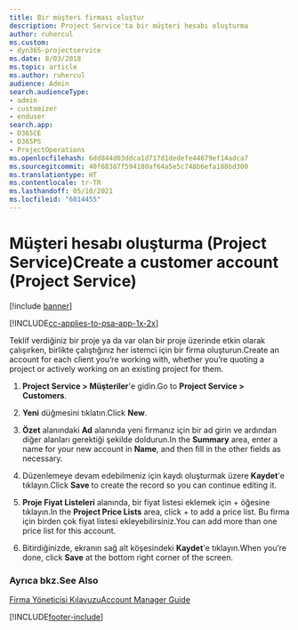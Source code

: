```yaml
---
title: Bir müşteri firması oluştur
description: Project Service'ta bir müşteri hesabı oluşturma
author: ruhercul
ms.custom:
- dyn365-projectservice
ms.date: 8/03/2018
ms.topic: article
ms.author: ruhercul
audience: Admin
search.audienceType:
- admin
- customizer
- enduser
search.app:
- D365CE
- D365PS
- ProjectOperations
ms.openlocfilehash: 6dd844d03ddca1d717d1dedefe44679ef14adca7
ms.sourcegitcommit: 40f68387f594180af64a5e5c748b6efa188bd300
ms.translationtype: HT
ms.contentlocale: tr-TR
ms.lasthandoff: 05/10/2021
ms.locfileid: "6014455"
---
```

# <a name="create-a-customer-account-project-service"></a><span data-ttu-id="0ba68-103">Müşteri hesabı oluşturma (Project Service)</span><span class="sxs-lookup"><span data-stu-id="0ba68-103">Create a customer account (Project Service)</span></span>

[!include [banner](../includes/psa-now-project-operations.md)]

[!INCLUDE[cc-applies-to-psa-app-1x-2x](../includes/cc-applies-to-psa-app-1x-2x.md)]

<span data-ttu-id="0ba68-104">Teklif verdiğiniz bir proje ya da var olan bir proje üzerinde etkin olarak çalışırken, birlikte çalıştığınız her istemci için bir firma oluşturun.</span><span class="sxs-lookup"><span data-stu-id="0ba68-104">Create an account for each client you’re working with, whether you’re quoting a project or actively working on an existing project for them.</span></span>  
  
1.  <span data-ttu-id="0ba68-105">**Project Service > Müşteriler**'e gidin.</span><span class="sxs-lookup"><span data-stu-id="0ba68-105">Go to **Project Service > Customers**.</span></span>  
  
2.  <span data-ttu-id="0ba68-106">**Yeni** düğmesini tıklatın.</span><span class="sxs-lookup"><span data-stu-id="0ba68-106">Click **New**.</span></span>  
  
3.  <span data-ttu-id="0ba68-107">**Özet** alanındaki **Ad** alanında yeni firmanız için bir ad girin ve ardından diğer alanları gerektiği şekilde doldurun.</span><span class="sxs-lookup"><span data-stu-id="0ba68-107">In the **Summary** area, enter a name for your new account in **Name**, and then fill in the other fields as necessary.</span></span>  
  
4.  <span data-ttu-id="0ba68-108">Düzenlemeye devam edebilmeniz için kaydı oluşturmak üzere **Kaydet**'e tıklayın.</span><span class="sxs-lookup"><span data-stu-id="0ba68-108">Click **Save** to create the record so you can continue editing it.</span></span>  
  
5.  <span data-ttu-id="0ba68-109">**Proje Fiyat Listeleri** alanında, bir fiyat listesi eklemek için + öğesine tıklayın.</span><span class="sxs-lookup"><span data-stu-id="0ba68-109">In the **Project Price Lists** area, click + to add a price list.</span></span> <span data-ttu-id="0ba68-110">Bu firma için birden çok fiyat listesi ekleyebilirsiniz.</span><span class="sxs-lookup"><span data-stu-id="0ba68-110">You can add more than one price list for this account.</span></span>  
  
6.  <span data-ttu-id="0ba68-111">Bitirdiğinizde, ekranın sağ alt köşesindeki **Kaydet**'e tıklayın.</span><span class="sxs-lookup"><span data-stu-id="0ba68-111">When you’re done, click **Save** at the bottom right corner of the screen.</span></span>  
  
### <a name="see-also"></a><span data-ttu-id="0ba68-112">Ayrıca bkz.</span><span class="sxs-lookup"><span data-stu-id="0ba68-112">See Also</span></span>  
 [<span data-ttu-id="0ba68-113">Firma Yöneticisi Kılavuzu</span><span class="sxs-lookup"><span data-stu-id="0ba68-113">Account Manager Guide</span></span>](../psa/account-manager-guide.md)


[!INCLUDE[footer-include](../includes/footer-banner.md)]